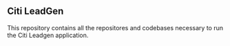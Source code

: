 ## Citi LeadGen

This repository contains all the repositores and codebases necessary to run the Citi Leadgen application.
